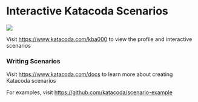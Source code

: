 # Interactive Katacoda Scenarios

[![](http://shields.katacoda.com/katacoda/kba000/count.svg)](https://www.katacoda.com/kba000 "Get your profile on Katacoda.com")

Visit https://www.katacoda.com/kba000 to view the profile and interactive scenarios

### Writing Scenarios
Visit https://www.katacoda.com/docs to learn more about creating Katacoda scenarios

For examples, visit https://github.com/katacoda/scenario-example
